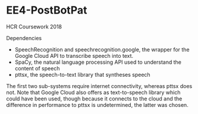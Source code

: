 # EE4-PostBotPat
HCR Coursework 2018

Dependencies
- SpeechRecognition and speechrecognition.google, the wrapper for the Google Cloud API to transcribe speech into text.
- SpaCy, the natural language processing API used to understand the content of speech
- pttsx, the speech-to-text library that syntheses speech

The first two sub-systems require internet connectivity, whereas pttsx does not. Note that Google Cloud also offers as text-to-speech library which could have been used, though because it connects to the cloud and the difference in performance to pttsx is undetermined, the latter was chosen. 

